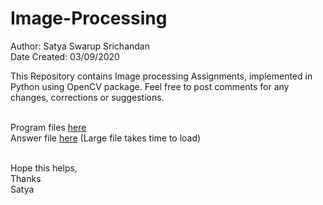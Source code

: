 # Image-Processing

Author: Satya Swarup Srichandan<br />
Date Created: 03/09/2020

This Repository contains Image processing Assignments, implemented in Python using OpenCV package.
Feel free to post comments for any changes, corrections or suggestions.<br /><br />

 
Program files [here](https://github.com/satyaswarup98/Image-Processing/tree/master/Programs)<br />
Answer file [here](https://satyaswarup98.github.io/Image-Processing/answer.html) (Large file takes time to load)
<br /><br />



Hope this helps, <br />
Thanks<br />
Satya
